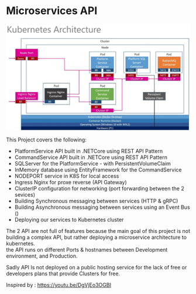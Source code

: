 # Microservices API 

![API Architecture](https://raw.githubusercontent.com/ouss4m4/k8s-net-rabbitmq/main/k8s-ms-arch-example.png)


This Project covers the following: 

*  PlatformService API built in .NETCore using REST API Pattern
* CommandService API built in .NETCore using REST API Pattern
* SQLServer for the PlatformService - with PersistentVolumeClaim 
* InMemory database using EntityFramework for the CommandService
* NODEPORT service in K8S for local access
* Ingress Nginx for proxe reverse (API Gateway)
* ClusterIP configuration for networking (port forwarding between the 2 sevices)
* Building Synchronous messaging between services (HTTP & gRPC)
* Building Asynchronous messaging between services using an Event Bus ()
* Deploying our services to Kubernetes cluster

The 2 API are not full of features because the main goal of this project is not building a complex API, but rather deploying a microservice architecture to kubernetes.  
the API runs on different Ports & hostnames between Development environment, and Production. 

Sadly API Is not deployed on a public hosting service for the lack of free or developers plans that provide Clusters for free.


Inspired by : https://youtu.be/DgVjEo3OGBI 




